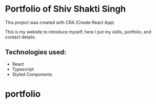 # Portfolio of Shiv Shakti Singh

 
This project was created with CRA (Create React App)

This is my website to introduce myself, here I put my skills, portfolio, and contact details.

## Technologies used:
- React
- Typescript
- Styled Components
 
# portfolio
